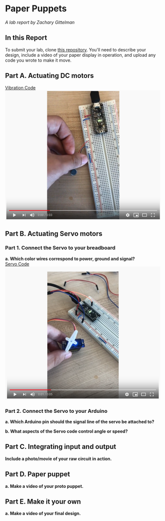 # Paper Puppets

*A lab report by Zachary Gittelman*

## In this Report

To submit your lab, clone [this repository](https://github.com/FAR-Lab/IDD-Fa18-Lab4). You'll need to describe your design, include a video of your paper display in operation, and upload any code you wrote to make it move.

## Part A. Actuating DC motors

[Vibration Code](https://github.com/zachgitt/IDD-Fa19-Lab4/blob/master/DC_Motor.ino)
[![Vibration Motor](https://github.com/zachgitt/IDD-Fa19-Lab4/blob/master/dc_thumb.png)](https://www.youtube.com/watch?v=19w3wgHcua4)


## Part B. Actuating Servo motors

### Part 1. Connect the Servo to your breadboard
**a. Which color wires correspond to power, ground and signal?** <br>
[Servo Code](https://github.com/zachgitt/IDD-Fa19-Lab4/blob/master/DC_Motor.ino)
[![Servo](https://github.com/zachgitt/IDD-Fa19-Lab4/blob/master/servo_thumb.png)](https://youtu.be/n4OlXaqBkvw)

### Part 2. Connect the Servo to your Arduino

**a. Which Arduino pin should the signal line of the servo be attached to?**

**b. What aspects of the Servo code control angle or speed?**

## Part C. Integrating input and output

**Include a photo/movie of your raw circuit in action.**

## Part D. Paper puppet

**a. Make a video of your proto puppet.**

## Part E. Make it your own

**a. Make a video of your final design.**
 
